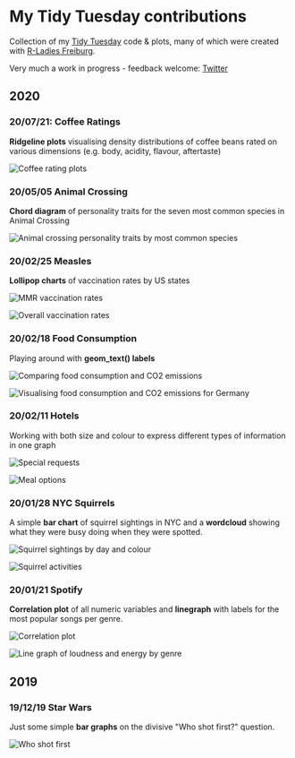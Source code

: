 # My Tidy Tuesday contributions

Collection of my [Tidy Tuesday](https://github.com/rfordatascience/tidytuesday) code & plots, many of which were created with [R-Ladies Freiburg](https://www.meetup.com/rladies-freiburg/).

Very much a work in progress - feedback welcome: [Twitter](https://twitter.com/JuliaMuellerFr)



## 2020

### 20/07/21: Coffee Ratings

**Ridgeline plots** visualising density distributions of coffee beans rated on various dimensions (e.g. body, acidity, flavour, aftertaste)

![Coffee rating plots](https://github.com/JuliaMuellerFr/tidy_tuesday/blob/main/plots/20_07_21_plot.png)



### 20/05/05 Animal Crossing

**Chord diagram** of personality traits for the seven most common species in Animal Crossing

![Animal crossing personality traits by most common species](https://github.com/JuliaMuellerFr/tidy_tuesday/blob/main/plots/20_05_05_plot.png)



### 20/02/25 Measles

**Lollipop charts** of vaccination rates by US states

![MMR vaccination rates](https://github.com/JuliaMuellerFr/tidy_tuesday/blob/main/plots/20_02_25_plot1.png)

![Overall vaccination rates](https://github.com/JuliaMuellerFr/tidy_tuesday/blob/main/plots/20_02_25_plot2.png)



### 20/02/18 Food Consumption

Playing around with **geom_text() labels**

![Comparing food consumption and CO2 emissions](https://github.com/JuliaMuellerFr/tidy_tuesday/blob/main/plots/20_02_18_plot1.png)

![Visualising food consumption and CO2 emissions for Germany](https://github.com/JuliaMuellerFr/tidy_tuesday/blob/main/plots/20_02_18_plot2.png)



### 20/02/11 Hotels

Working with both size and colour to express different types of information in one graph

![Special requests](https://github.com/JuliaMuellerFr/tidy_tuesday/blob/main/plots/20_02_11_plot1.png)

![Meal options](https://github.com/JuliaMuellerFr/tidy_tuesday/blob/main/plots/20_02_11_plot2.png)



### 20/01/28 NYC Squirrels

A simple **bar chart** of squirrel sightings in NYC and a **wordcloud** showing what they were busy doing when they were spotted.

![Squirrel sightings by day and colour](https://github.com/JuliaMuellerFr/tidy_tuesday/blob/main/plots/20_01_28_plot.png)

![Squirrel activities](https://github.com/JuliaMuellerFr/tidy_tuesday/blob/main/plots/20_01_28_cloud.png)



### 20/01/21 Spotify

**Correlation plot** of all numeric variables and **linegraph** with labels for the most popular songs per genre.

![Correlation plot](https://github.com/JuliaMuellerFr/tidy_tuesday/blob/main/plots/20_01_21_corr.PNG)

![Line graph of loudness and energy by genre](https://github.com/JuliaMuellerFr/tidy_tuesday/blob/main/plots/20_01_21_plot.PNG)



## 2019

### 19/12/19 Star Wars

Just some simple **bar graphs** on the divisive "Who shot first?" question.

![Who shot first](https://github.com/JuliaMuellerFr/tidy_tuesday/blob/main/plots/19_12_19_plot.png)

